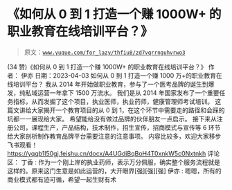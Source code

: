 # 《如何从 0 到 1 打造一个赚 1000W+ 的职业教育在线培训平台？》

> 原文：[`www.yuque.com/for_lazy/thfiu8/zd7vqrrnguhvrwo3`](https://www.yuque.com/for_lazy/thfiu8/zd7vqrrnguhvrwo3)

<ne-h2 id="7aabba09" data-lake-id="7aabba09"><ne-heading-ext><ne-heading-anchor></ne-heading-anchor><ne-heading-fold></ne-heading-fold></ne-heading-ext><ne-heading-content><ne-text id="u31d786e5">(34 赞)《如何从 0 到 1 打造一个赚 1000W+ 的职业教育在线培训平台？》</ne-text></ne-heading-content></ne-h2> <ne-p id="u60bcceb8" data-lake-id="u60bcceb8"><ne-text id="u441f850b">作者： 伊亦</ne-text></ne-p> <ne-p id="u43958c5e" data-lake-id="u43958c5e"><ne-text id="u9082674b">日期：2023-04-03</ne-text></ne-p> <ne-p id="u2d11aa90" data-lake-id="u2d11aa90"><ne-text id="ub307900b">如何从 0 到 1 打造一个赚 1000 万+的职业教育在线培训平台？</ne-text></ne-p> <ne-p id="u42be4d5c" data-lake-id="u42be4d5c"><ne-text id="u3389b5bb">我从 2014 年开始做职业教育，参与了一个医考品牌的诞生到爆发，纯私域运营一年拿下 1500 万流水。</ne-text></ne-p> <ne-p id="u7e01d0e6" data-lake-id="u7e01d0e6"><ne-text id="u6dac76b8">我们是从 2014 年国家发布了一个重要任务指标，从而发掘了这个项目，执业医师，执业药师，健康管理师考试培训。</ne-text></ne-p> <ne-p id="u746c62b4" data-lake-id="u746c62b4"><ne-text id="u9c264f97">这篇文讲给大家揭开一个教育项目的从 0 到 1，在这个环节中需要走的路径和会踩的坑都一一展现给大家。</ne-text></ne-p> <ne-p id="u32dcc216" data-lake-id="u32dcc216"><ne-text id="u19aecf17">希望能给没有做过品牌的伙伴朋友一点启示。</ne-text></ne-p> <ne-p id="u45e98091" data-lake-id="u45e98091"><ne-text id="u0111d9e9">接下来从注册公司，课程生产，产品结构，技术制作，招生宣传，招商模式与宣传等 6 环节给大家剖析制作教育品牌平台需要注意的注意事项。</ne-text></ne-p> <ne-p id="u7082015f" data-lake-id="u7082015f"><ne-text id="u204e7392">内容比较多，欢迎大家移步飞书观看！</ne-text></ne-p> <ne-p id="u5d47cd51" data-lake-id="u5d47cd51">[<ne-text id="u0cbff661">https://yqqb1l50gj.feishu.cn/docx/A4UGdiBqBoH4T0xnkW5c0Nxtnkh</ne-text>](https://yqqb1l50gj.feishu.cn/docx/A4UGdiBqBoH4T0xnkW5c0Nxtnkh)</ne-p> <ne-hole id="uba3be72e" data-lake-id="uba3be72e"><ne-card data-card-name="hr" data-card-type="block" id="XNIMD" data-event-boundary="card"><ne-p id="u8e544ac9" data-lake-id="u8e544ac9"><ne-text id="u79c44cf3">评论区：</ne-text></ne-p> <ne-p id="u28509cda" data-lake-id="u28509cda"><ne-text id="u15248f22">丁香 : 作为一个刚上岸的执业药师，表示万分佩服，确实整个服务流程就是这样的。原来这门生意是如此运营的，大开眼界[强][强][强]</ne-text> <ne-text id="u52ee7a55">伊亦 : 嗯嗯，所有的商业模式都有迹可循，希望一起生财有术</ne-text></ne-p></ne-card></ne-hole>